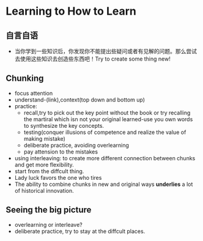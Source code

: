 # Learning to How to Learn
## 自言自语
- 当你学到一些知识后，你发现你不能提出些疑问或者有见解的问题。那么尝试去使用这些知识去创造些东西吧！Try to create some thing new!

## Chunking

- focus attention
- understand-(link),context(top down and bottom up)
- practice:
	- recall,try to pick out the key point without the book or try recalling the martiral which isn not your original learned-use you own words to synthesize the key concepts.
	- testing(conquer illusions of competence and realize the value of making mistake)
	- deliberate practice, avoiding overlearning
	- pay attension to the mistakes
- using interleaving: to create more different connection between chunks and get more flexibility.
- start from the diffcult thing.
- Lady luck favors the one who tires
- The ability to combine chunks in new and original ways **underlies** a lot of historical innovation.
## Seeing the big picture
- overlearning or interleave?
- deliberate practice, try to stay at the diffcult places.